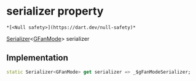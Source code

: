 


# serializer property




    *[<Null safety>](https://dart.dev/null-safety)*




[Serializer](https://pub.dev/documentation/built_value/8.2.0/serializer/Serializer-class.html)&lt;[GFanMode](../../third_party_yonomi_graphql_schema_schema.docs.schema.gql/GFanMode-class.md)> serializer
  







## Implementation

```dart
static Serializer<GFanMode> get serializer => _$gFanModeSerializer;
```








